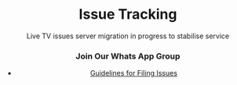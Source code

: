 <div align="center">

# Issue Tracking
Live TV issues server migration in progress to stabilise service

### Join Our Whats App Group
- [Guidelines for Filing Issues](#)

</div>

